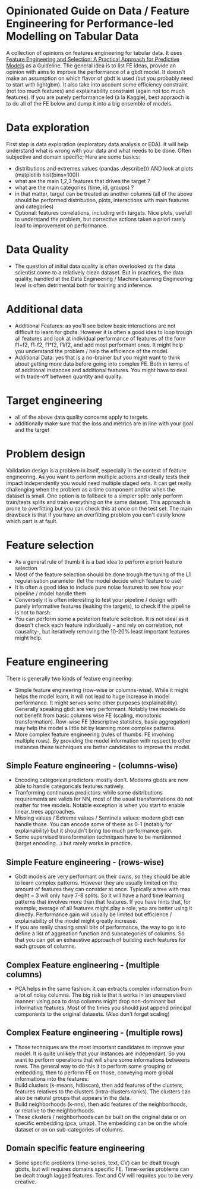 # Opinionated Guide on Data / Feature Engineering for Performance-led Modelling on Tabular Data

A collection of opinions on features engineering for tabular data. It uses [Feature Engineering and Selection: A Practical Approach for Predictive Models](https://www.amazon.com/Feature-Engineering-Selection-Practical-Predictive/dp/1138079227) as a Guideline. The general idea is to list FE ideas, provide an opinion with aims to improve the performance of a gbdt model. It doesn't make an assumption on which flavor of gbdt is used (but you probably need to start with lightgbm). It also take into account some efficiency constraint (not too much features) and explainability constraint (again not too much features). If you are purely performance led (à la Kaggle), best appraoch is to do all of the FE below and dump it into a big ensemble of models.

# Data exploration

First step is data exploration (exploratory data analysis or EDA). It will help understand what is wrong with your data and what needs to be done. Often subjective and domain specific; Here are some basics:
- distributions and extremes values (pandas .describe()) AND look at plots (matplotlib hist(bins=100))
- what are the main 1,2,3 features that drives the target ?
- what are the main categories (time, id, groups) ?
- in that matter, target can be treated as another columns (all of the above should be performed distribution, plots, interactions with main features and categories)
- Optional: features correlations, including with targets. Nice plots, usefull to understand the problem, but corrective actions taken a priori rarely lead to improvement on performance. 

# Data Quality

- The question of initial data quality is often overlooked as the data scientist come to a relatively clean dataset. But in practices, the data quality, handled at the Data Engineering / Machine Learning Engineering level is often detrimental both for training and inference. 

# Additional data

- Additional Features: as you'll see below basic interactions are not difficult to learn for gbdts. However it is often a good idea to loop trough all features and look at individual performance of features of the form f1+f2, f1-f2, f1*f2, f1/f2, and add most performant ones. It might help you understand the problem / help the efficience of the model.
- Additional Data: yes that is a no-brainer but you might want to think about getting more data before going into complex FE. Both in terms of of additional instances and additional features. You might have to deal with trade-off between quantity and quality.

 # Target engineering

 - all of the above data quality concerns apply to targets.
 - additionally make sure that the loss and metrics are in line with your goal and the target

# Problem design

Validation design is a problem in itself, especially in the context of feature engineering. As you want to perform multiple actions and ideally tests their impact independently you would need multiple staged sets. It can get really challenging when the problem as a time component and/or when the dataset is small. One option is to fallback to a simpler split: only perform train/tests splits and train everything on the same dataset. This approach is prone to overfitting but you can check this at once on the test set. The main drawback is that if you have an overfitting problem you can't easily know which part is at fault. 

# Feature selection

- As a general rule of thumb it is a bad idea to perform a priori feature selection
- Most of the feature selection should be done trough the tuning of the L1 regularisation parameter (let the model decide which feature to use)
- It is often a good idea to include pure noise features to see how your pipeline / model handle them
- Conversely it is often interesting to test your pipeline / design with purely informative features (leaking the targets), to check if the pipeline is not to harsh.
- You can perform some a posteriori feature selection. It is not ideal as it doesn't check each feature individually - and rely on correlation, not causality-, but iteratively removing the 10-20% least important features might help.

# Feature engineering

There is generally two kinds of feature engineering:
- Simple feature engineering (row-wise or columns-wise). While it might helps the model learn, it will not lead to huge increase in model performance. It might serves some other purposes (explainability). Generally speaking gbdt are very performant. Notably tree models do not benefit from basic columns wise FE (scaling, monotonic transformation). Row-wise FE (descriptive statistics, basic aggregation) may help the model a little bit by learning more complex patterns.
- More complex feature engineering (rules of thumbs: FE involving multiple rows). By providing the model information with respect to other instances these techniques are better candidates to improve the model.

## Simple Feature engineering - (columns-wise)

- Encoding categorical predictors: mostly don't. Moderns gbdts are now able to handle categoricals features natively.
- Tranforming continuous predictors: while some dsitributions requirements are valids for NN, most of the usual transformations do not matter for tree models. Notable exception is when you start to enable linear_trees approaches. 
- Missing values / Extreme values / Sentinels values: modern gbdt can handle those. You can encode some of these as 0-1 (notably for explainability) but it shouldn't bring too much performance gain.
- Some supervised transformation techniques have to be mentionned (target encoding...) but rarely works in practice. 

## Simple Feature engineering - (rows-wise)

- Gbdt models are very performant on their owns, so they should be able to learn complex patterns.  However they are usually limited on the amount of features they can consider at once. Typically a tree with max depht = 3 will only have 7-8 splits. So it will have a hard time learning patterns that involves more than that features. If you have hints that, for exemple, average of all features might play a role, you are better using it directly. Performance gain will usually be limited but efficience / explainability of the model might greatly increase.
- If you are really chasing small bits of performance, the way to go is to define a list of aggreation function and subcategories of columns. So that you can get an exhaustive approach of building each features for each groups of columns.

## Complex Feature engineering - (multiple columns)

- PCA helps in the same fashion: it can extracts complex information from a lot of noisy columns. The big risk is that it works in an unsupervised manner: using pca to drop columns might drop non-dominant but informative features. Most of the times you should just append principal components to the original datasets. (Also don't forget scaling)

## Complex Feature engineering - (multiple rows)

- Those techniques are the most important candidates to improve your model. It is quite unlikely that your instances are independant. So you want to perform operations that will share some informations betweens rows. The general way to do this it to perform some grouping or embedding, then to perform FE on those, conveying more global informations into the features:
- Build clusters (k-means, hdbscan), then add features of the clusters, features relatives to the clusters (intra-clusters ranks). The clusters can also be natural groups that appears in the data. 
- Build neighborhoods (k-nns), then add features of the neighborhoods, or relative to the neighborhoods.
- These clusters / neighborhoods can be built on the original data or on specific embedding (pca, umap). The embedding can be on the whole dataset or on on sub-categories of columns.

## Domain specific feature engineering

- Some specific problems (time-series, text, CV) can be dealt trough gbdts, but will requires domains specific FE. Time-series problems can be dealt trough lagged features. Text and CV will requires you to be very creative. 



